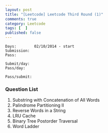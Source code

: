 ```yaml
---
layout: post
title: "[Leetcode] Leetcode Third Round (1)"
comments: true
category: Leetcode
tags: [  ]
published: false
---
```


    Days:        02/10/2014 - start
    Submission:  
    Pass:        
    
    Submit/day:  
    Pass/day:    
    
    Pass/submit: 

### Question List

1. Substring with Concatenation of All Words
1. Palindrome Partitioning II
1. Reverse Words in a String 
1. LRU Cache
1. Binary Tree Postorder Traversal
1. Word Ladder
